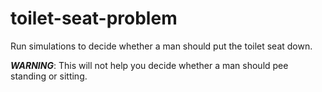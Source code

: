 # toilet-seat-problem
Run simulations to decide whether a man should put the toilet seat down.

***WARNING***: This will not help you decide whether a man should pee standing or sitting.
